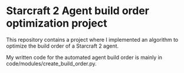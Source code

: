 # Starcraft 2 Agent build order optimization project

This repository contains a project where I implemented an algorithm to optimize the build order of a Starcraft 2 agent.

My written code for the automated agent build order is mainly in code/modules/create_build_order.py.
